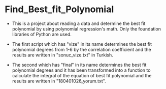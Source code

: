 # Find_Best_fit_Polynomial

- This is a project about reading a data and determine the best fit polynomial by using polynomial regression's math. Only the foundation libraries of Python are used.

- The first script which has "vize" in its name determines the best fit polynomial degrees from 1-6 by the correlation coefficient and the results are written in "sonuc_vize.txt" in Turkish.

- The second which has "final" in its name determines the best fit polynomial degrees and it has been transformed into a function to calculate the integral of the equation of best fit polynomial and the results are written in "180401026_yorum.txt".
